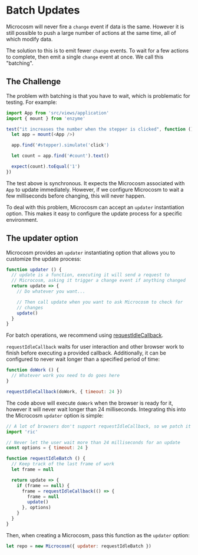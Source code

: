 # Batch Updates

Microcosm will never fire a `change` event if data is the
same. However it is still possible to push a large number of actions
at the same time, all of which modify data.

The solution to this is to emit fewer `change` events. To wait for a
few actions to complete, then emit a single `change` event at once. We
call this "batching".

## The Challenge

The problem with batching is that you have to wait, which is
problematic for testing. For example:

```javascript
import App from 'src/views/application'
import { mount } from 'enzyme'

test("it increases the number when the stepper is clicked", function () {
  let app = mount(<App />)

  app.find('#stepper).simulate('click')

  let count = app.find('#count').text()

  expect(count).toEqual('1')
})
```

The test above is synchronous. It expects the Microcosm associated
with `App` to update immediately. However, if we configure Microcosm
to wait a few milliseconds before changing, this will never happen.

To deal with this problem, Microcosm can accept an `updater`
instantiation option. This makes it easy to configure the update
process for a specific environment.

## The updater option

Microcosm provides an `updater` instantiating option that allows you
to customize the update process:

```javascript
function updater () {
  // update is a function, executing it will send a request to
  // Microcosm, asking it trigger a change event if anything changed
  return update => {
    // Do whatever you want...

    // Then call update when you want to ask Microcosm to check for
    // changes
    update()
  }
}
```

For batch operations, we recommend
using
[requestIdleCallback](https://developer.mozilla.org/en-US/docs/Web/API/Window/requestIdleCallback).

`requestIdleCallback` waits for user interaction and other browser
work to finish before executing a provided callback. Additionally, it
can be configured to never wait longer than a specified period of
time:

```javascript
function doWork () {
  // Whatever work you need to do goes here
}

requestIdleCallback(doWork, { timeout: 24 })
```

The code above will execute `doWork` when the browser is ready for it,
however it will never wait longer than 24 milliseconds. Integrating
this into the Microcosm `updater` option is simple:

```javascript
// A lot of browsers don't support requestIdleCallback, so we patch it
import 'ric'

// Never let the user wait more than 24 milliseconds for an update
const options = { timeout: 24 }

function requestIdleBatch () {
  // Keep track of the last frame of work
  let frame = null

  return update => {
    if (frame == null) {
      frame = requestIdleCallback(() => {
        frame = null
        update()
      }, options)
    }
  }
}
```

Then, when creating a Microcosm, pass this function as the `updater`
option:

```javascript
let repo = new Microcosm({ updater: requestIdleBatch })
```
